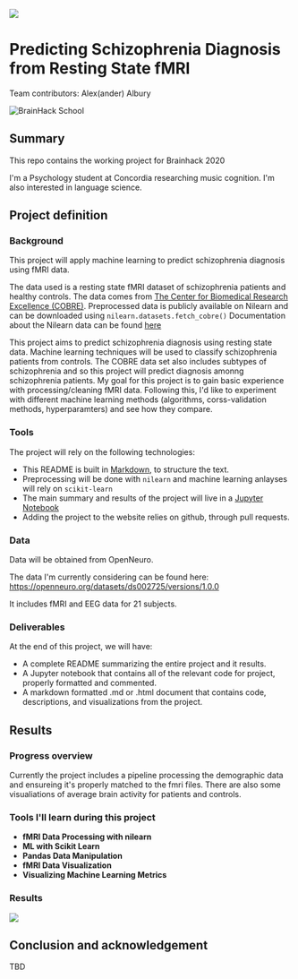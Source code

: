 [![](https://img.shields.io/badge/Visit-our%20project%20page-ff69b4)](https://school.brainhackmtl.org/project/template)

# Predicting Schizophrenia Diagnosis from Resting State fMRI

Team contributors: Alex(ander) Albury

![BrainHack School](bhs2020.png)

## Summary 

This repo contains the working project for Brainhack 2020

I'm a Psychology student at Concordia researching music cognition. I'm also interested in language science.

## Project definition 

### Background

This project will apply machine learning to predict schizophrenia diagnosis using fMRI data.

The data used is a resting state fMRI dataset of schizophrenia patients and healthy controls. The data comes from [The Center for Biomedical Research Excellence (COBRE)](http://fcon_1000.projects.nitrc.org/indi/retro/cobre.html). Preprocessed data is publicly available on Nilearn and can be downloaded using `nilearn.datasets.fetch_cobre()` Documentation about the Nilearn data can be found [here](https://nilearn.github.io/modules/generated/nilearn.datasets.fetch_cobre.html#nilearn.datasets.fetch_cobre)

This project aims to predict schizophrenia diagnosis using resting state data. Machine learning techniques will be used to classify schizophrenia patients from controls. The COBRE data set also includes subtypes of schizophrenia and so this project will predict diagnosis amonng schizophrenia patients. My goal for this project is to gain basic experience with processing/cleaning fMRI data. Following this, I'd like to experiment with different machine learning methods (algorithms, corss-validation methods, hyperparamters) and see how they compare.



### Tools 

The project will rely on the following technologies: 
 * This README is built in [Markdown](https://guides.github.com/features/mastering-markdown/), to structure the text.
 * Preprocessing will be done with `nilearn` and machine learning anlayses will rely on `scikit-learn`
 * The main summary and results of the project will live in a [Jupyter Notebook](https://jupyter.org/index.html) 
 * Adding the project to the website relies on github, through pull requests.

### Data 

Data will be obtained from OpenNeuro.

The data I'm currently considering can be found here:
https://openneuro.org/datasets/ds002725/versions/1.0.0

It includes fMRI and EEG data for 21 subjects.

### Deliverables

At the end of this project, we will have:
 - A complete README summarizing the entire project and it results.
 - A Jupyter notebook that contains all of the relevant code for project, properly formatted and commented.
 - A markdown formatted .md or .html document that contains code, descriptions, and visualizations from the project.

## Results 

### Progress overview

Currently the project includes a pipeline processing the demographic data and ensureing it's properly matched to the fmri files. There are also some visualiations of average brain activity for patients and controls.

### Tools I'll learn during this project

 * **fMRI Data Processing with nilearn**
 * **ML with Scikit Learn**
 * **Pandas Data Manipulation**
 * **fMRI Data Visualization**
 * **Visualizing Machine Learning Metrics**
 
### Results

![](https://webstockreview.net/images/coming-soon-png-images-6.png)

 
 
 
## Conclusion and acknowledgement

TBD
